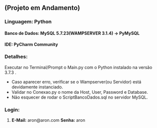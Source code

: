  
 <h2>(Projeto em Andamento)</h2>
 
 <h3>Linguagem: Python</h3>

 <h4>Banco de Dados: MySQL 5.7.23(WAMPSERVER 3.1.4) -> PyMySQL</h4>

 <h4>IDE: PyCharm Community</h4>
 
 <h3>Detalhes:</h3>
 
 Executar no Terminal/Prompt o Main.py com o Python instalado na versão 3.7.3 .

 <ul>
  <li>Caso aparecer erro, verificar se o Wampserver(ou  Servidor) está devidamente instanciado.</li>

  <li>Validar no Conexao.py o nome da Host, User, Password e Database.</li>
  <li>Não esquecer de rodar o ScriptBancoDados.sql no servidor MySQL.</li>
  </ul>

<h3>Login:</h3>
  <ol>
    
  <li>
	<strong>E-Mail:</strong> aron@aron.com
	<strong>Senha:</strong> aron</li>

